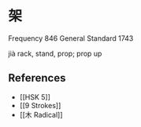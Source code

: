 # 架
Frequency 846
General Standard 1743

jià
rack, stand, prop; prop up

## References
- [[HSK 5]]
- [[9 Strokes]]
- [[木 Radical]]